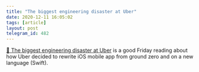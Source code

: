 ```yaml
---
title: "The biggest engineering disaster at Uber"
date: 2020-12-11 16:05:02
tags: [article]
layout: post
telegram_id: 482
---
```


[📄 The biggest engineering disaster at Uber](https://threadreaderapp.com/thread/1336890442768547845.html) is a good Friday reading about how Uber decided to rewrite iOS mobile app from ground zero and on a new language (Swift).
